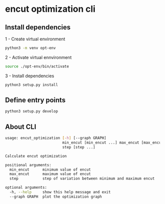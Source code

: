 # encut optimization cli

## Install dependencies

1 - Create virtual environment
```bash
python3 -m venv opt-env
```
2 - Activate virtual ennvironment
```bash
source ./opt-env/bin/activate
```

3 - Install dependencies

``` bash
python3 setup.py install
```

## Define entry points

```bash
python3 setup.py develop
```

## About CLI
```bash
usage: encut_optimization [-h] [--graph GRAPH]
                          min_encut [min_encut ...] max_encut [max_encut ...]
                          step [step ...]

Calculate encut optimization

positional arguments:
  min_encut      minimum value of encut
  max_encut      maximum value of encut
  step           step of variation between minimum and maximum encut

optional arguments:
  -h, --help     show this help message and exit
  --graph GRAPH  plot the optimization graph
```